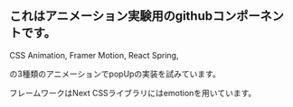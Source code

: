 ## これはアニメーション実験用のgithubコンポーネントです。

CSS Animation,
Framer Motion,
React Spring,

の3種類のアニメーションでpopUpの実装を試みています。

フレームワークはNext
CSSライブラリにはemotionを用いています。

